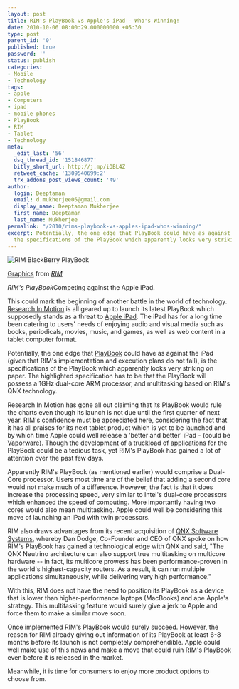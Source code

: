 ```yaml
---
layout: post
title: RIM's PlayBook vs Apple's iPad - Who's Winning!
date: 2010-10-06 08:00:29.000000000 +05:30
type: post
parent_id: '0'
published: true
password: ''
status: publish
categories:
- Mobile
- Technology
tags:
- apple
- Computers
- ipad
- mobile phones
- PlayBook
- RIM
- Tablet
- Technology
meta:
  _edit_last: '56'
  dsq_thread_id: '151846877'
  bitly_short_url: http://j.mp/iOBL4Z
  retweet_cache: '1309540699:2'
  trx_addons_post_views_count: '49'
author:
  login: Deeptaman
  email: d.mukherjee05@gmail.com
  display_name: Deeptaman Mukherjee
  first_name: Deeptaman
  last_name: Mukherjee
permalink: "/2010/rims-playbook-vs-apples-ipad-whos-winning/"
excerpt: Potentially, the one edge that PlayBook could have as against the iPad, is
  the specifications of the PlayBook which apparently looks very striking on paper.
---
```

<div class="figure"><img src="/static/2010/10/rim-blackberry-playbook.jpg" alt="RIM BlackBerry PlayBook" />
<p class="credit"><abbr class="type" title="Graphics">Graphics</abbr> from <cite><a href="http://www.rim.com/">RIM</a></cite></p>
<p class="caption"><em class="title">RIM's PlayBook</em>Competing against the Apple iPad.</p>
</div>
<p><!--more--></p>
<p>This could mark the beginning of another battle in the world of technology. <a href="http://www.rim.com/">Research In Motion</a> is all geared up to launch its latest PlayBook which supposedly stands as a threat to <a href="http://www.apple.com/ipad/">Apple iPad</a>. The iPad has for a long time been catering to users' needs of enjoying audio and visual media such as books, periodicals, movies, music, and games, as well as web content in a tablet computer format.</p>
<p>Potentially, the one edge that <a href="http://na.blackberry.com/">PlayBook</a> could have as against the iPad (given that RIM's implementation and execution plans do not fail), is the specifications of the PlayBook which apparently looks very striking on paper. The highlighted specification has to be that the PlayBook will possess a 1GHz dual-core ARM processor, and multitasking based on RIM's QNX technology.</p>
<p>Research In Motion has gone all out claiming that its PlayBook would rule the charts even though its launch is not due until the first quarter of next year. RIM's confidence must be appreciated here, considering the fact that it has all praises for its next tablet product which is yet to be launched and by which time Apple could well release a 'better and better' iPad - (could be <a href="http://www.olpcnews.com/laptops/xo-3/apple_ipad_olpc_vaporware.html">Vaporware</a>). Though the development of a truckload of applications for the PlayBook could be a tedious task, yet RIM's PlayBook has gained a lot of attention over the past few days. </p>
<p>Apparently RIM's PlayBook (as mentioned earlier) would comprise a Dual-Core processor. Users most time are of the belief that adding a second core would not make much of a difference. However, the fact is that it does increase the processing speed, very similar to Intel's dual-core processors which enhanced the speed of computing. More importantly having two cores would also mean multitasking. Apple could well be considering this move of launching an iPad with twin processors. </p>
<p>RIM also draws advantages from its recent acquisition of <a href="http://www.qnx.com/news/pr_4114_1.html">QNX Software Systems</a>, whereby Dan Dodge, Co-Founder and CEO of QNX spoke on how RIM's PlayBook has gained a technological edge with QNX and said, "The QNX Neutrino architecture can also support true multitasking on multicore hardware -- in fact, its multicore prowess has been performance-proven in the world's highest-capacity routers. As a result, it can run multiple applications simultaneously, while delivering very high performance."</p>
<p>With this, RIM does not have the need to position its PlayBook as a device that is lower than higher-performance laptops (MacBooks) and ape Apple's strategy. This multitasking feature would surely give a jerk to Apple and force them to make a similar move soon. </p>
<p>Once implemented RIM's PlayBook would surely succeed. However, the reason for RIM already giving out information of its PlayBook at least 6-8 months before its launch is not completely comprehendible. Apple could well make use of this news and make a move that could ruin RIM's PlayBook even before it is released in the market. </p>
<p>Meanwhile, it is time for consumers to enjoy more product options to choose from.</p>
